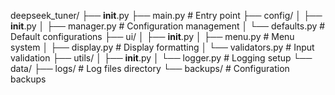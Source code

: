 deepseek_tuner/
├── __init__.py
├── main.py              # Entry point
├── config/
│   ├── __init__.py
│   ├── manager.py       # Configuration management
│   └── defaults.py      # Default configurations
├── ui/
│   ├── __init__.py
│   ├── menu.py         # Menu system
│   ├── display.py      # Display formatting
│   └── validators.py   # Input validation
├── utils/
│   ├── __init__.py
│   └── logger.py       # Logging setup
└── data/
    ├── logs/           # Log files directory
    └── backups/        # Configuration backups
